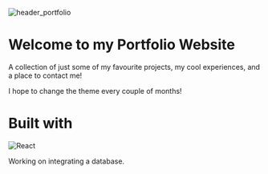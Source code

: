 ![header_portfolio](https://github.com/stanleyylin/personal-site/assets/88297063/50d82190-9017-4be5-a355-cea8d7a586d4)

# Welcome to my Portfolio Website
A collection of just some of my favourite projects, my cool experiences, and a place to contact me!

I hope to change the theme every couple of months!

# Built with 
![React](https://img.shields.io/badge/react-%2320232a.svg?style=for-the-badge&logo=react&logoColor=%2361DAFB)

Working on integrating a database.
